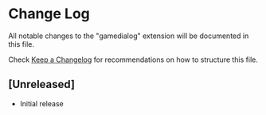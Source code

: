 # Change Log

All notable changes to the "gamedialog" extension will be documented in this file.

Check [Keep a Changelog](http://keepachangelog.com/) for recommendations on how to structure this file.

## [Unreleased]

- Initial release